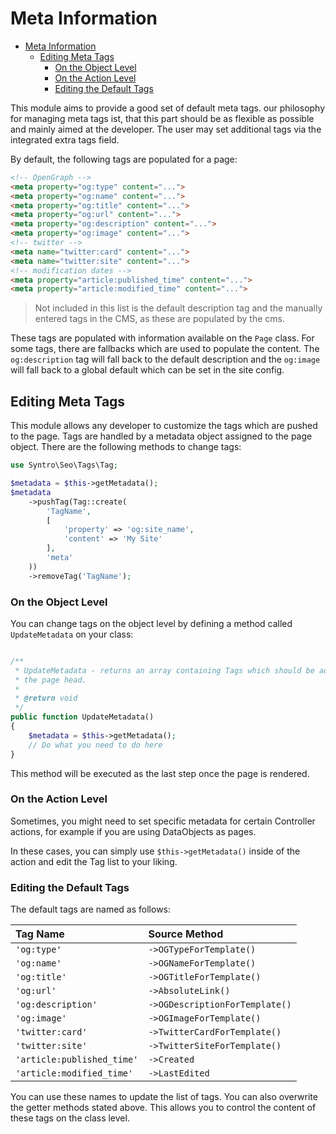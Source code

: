 # Meta Information
<!-- TOC depthFrom:1 depthTo:6 withLinks:1 updateOnSave:1 orderedList:0 -->

- [Meta Information](#meta-information)
	- [Editing Meta Tags](#editing-meta-tags)
		- [On the Object Level](#on-the-object-level)
		- [On the Action Level](#on-the-action-level)
		- [Editing the Default Tags](#editing-the-default-tags)

<!-- /TOC -->

This module aims to provide a good set of default meta tags. our philosophy
for managing meta tags ist, that this part should be as flexible as possible
and mainly aimed at the developer. The user may set additional tags via the
integrated extra tags field.

By default, the following tags are populated for a page:
```html
<!-- OpenGraph -->
<meta property="og:type" content="...">
<meta property="og:name" content="...">
<meta property="og:title" content="...">
<meta property="og:url" content="...">
<meta property="og:description" content="...">
<meta property="og:image" content="...">
<!-- twitter -->
<meta name="twitter:card" content="...">
<meta name="twitter:site" content="...">
<!-- modification dates -->
<meta property="article:published_time" content="...">
<meta property="article:modified_time" content="...">
```
> Not included in this list is the default description tag and the manually
> entered tags in the CMS, as these are populated by the cms.

These tags are populated with information available on the `Page` class. For some
tags, there are fallbacks which are used to populate the content. The `og:description`
tag will fall back to the default description and the `og:image` will fall back
to a global default which can be set in the site config.

## Editing Meta Tags
This module allows any developer to customize the tags which are pushed to the
page. Tags are handled by a metadata object assigned to the page object. There
are the following methods to change tags:
```php
use Syntro\Seo\Tags\Tag;

$metadata = $this->getMetadata();
$metadata
    ->pushTag(Tag::create(
        'TagName',
        [
            'property' => 'og:site_name',
            'content' => 'My Site'
        ],
        'meta'
    ))
    ->removeTag('TagName');
```
### On the Object Level
You can change tags on the object level by defining a method called `UpdateMetadata`
on your class:
```php

/**
 * UpdateMetadata - returns an array containing Tags which should be added to
 * the page head.
 *
 * @return void
 */
public function UpdateMetadata()
{
    $metadata = $this->getMetadata();
    // Do what you need to do here
}
```
This method will be executed as the last step once the page is rendered.

### On the Action Level
Sometimes, you might need to set specific metadata for certain Controller actions,
for example if you are using DataObjects as pages.

In these cases, you can simply use `$this->getMetadata()` inside of the action
and edit the Tag list to your liking.

### Editing the Default Tags
The default tags are named as follows:

| Tag Name                   | Source Method                  |
|:-------------------------- |:------------------------------ |
| `'og:type'`                | `->OGTypeForTemplate()`        |
| `'og:name'`                | `->OGNameForTemplate()`        |
| `'og:title'`               | `->OGTitleForTemplate()`       |
| `'og:url'`                 | `->AbsoluteLink()`             |
| `'og:description'`         | `->OGDescriptionForTemplate()` |
| `'og:image'`               | `->OGImageForTemplate()`       |
| `'twitter:card'`           | `->TwitterCardForTemplate()`   |
| `'twitter:site'`           | `->TwitterSiteForTemplate()`   |
| `'article:published_time'` | `->Created`                    |
| `'article:modified_time'`  | `->LastEdited`                 |

You can use these names to update the list of tags. You can also overwrite the
getter methods stated above. This allows you to control the content of these
tags on the class level.
